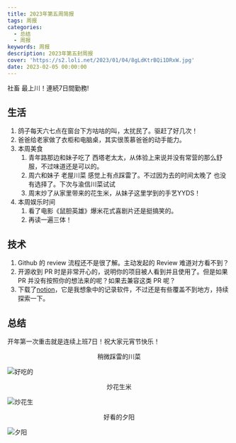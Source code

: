 ```yaml
---
title: 2023年第五周简报
tags: 周报
categories:
  - 总结
  - 周报
keywords: 周报
description: 2023年第五封周报
cover: 'https://s2.loli.net/2023/01/04/8gLdKtrBQi1DRxW.jpg'
date: 2023-02-05 00:00:00
---
```



社畜 最上川！連続7日間勤務!

## 生活

1. 鸽子每天六七点在窗台下方咕咕的叫，太扰民了。驱赶了好几次！
2. 爸爸给老家做了衣柜和电脑桌，其实很羡慕爸爸的动手能力。
2. 本周美食
    1. 青年路那边和妹子吃了 西塔老太太，从体验上来说并没有常营的那么舒服，不过味道还是可以的。
    2. 周六和妹子 老屋川菜 感觉上有点踩雷了。不过因为去的时间太晚了 也没有选择了。下次与渝信川菜试试
    3. 周末炒了从家里带来的花生米，从妹子这里学到的手艺YYDS！
3. 本周娱乐时间
    1. 看了电影《鼠胆英雄》爆米花式喜剧片还是挺搞笑的。
    2. 再读一遍三体！

## 技术

1. Github 的 review 流程还不是很了解。主动发起的 Review 难道对方看不到？
2. 开源收到 PR 时是非常开心的，说明你的项目被人看到并且使用了。但是如果 PR 并没有按照你的想法来的呢？如果去兼容这类 PR 呢？
3. 下载了[notion](https://www.notion.so/)，它是我想象中的记录软件，不过还是有些覆盖不到地方，持续探索一下。

## 总结

开年第一次重击就是连续上班7日！祝大家元宵节快乐！

<center>稍微踩雷的川菜</center>

![好吃的](https://imgup.lkhardy.cn/hardy/2023/02/weekly1-laowuchuancai.jpeg)

<center>炒花生米</center>

![炒花生](https://imgup.lkhardy.cn/hardy/2023/02/weekly4-peanuts.jpeg)

<center>好看的夕阳</center>

![夕阳](https://imgup.lkhardy.cn/hardy/2023/02/weekly1-xiyang.jpeg)
